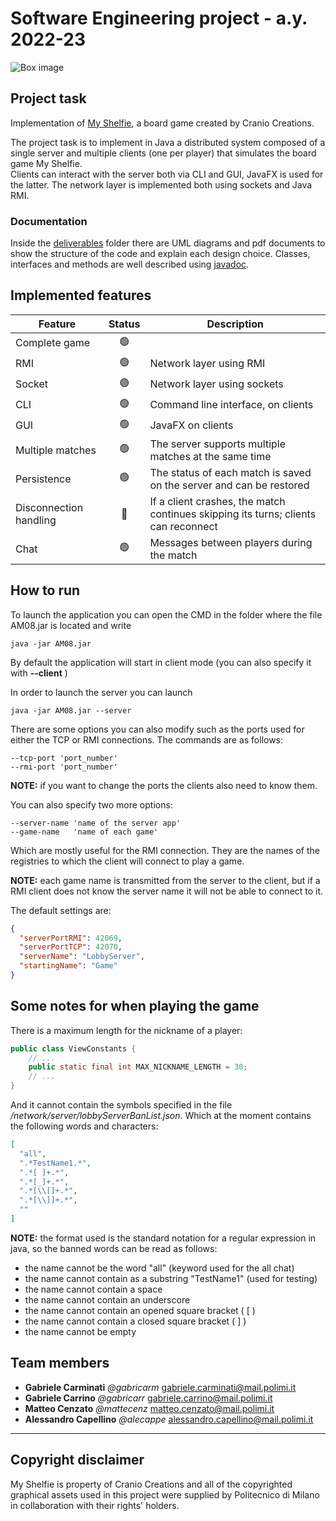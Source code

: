 # Software Engineering project - a.y. 2022-23
![Box image](https://www.craniocreations.it/storage/media/products/54/112/My_Shelfie_box_ITA-ENG.png)  

## Project task
Implementation of [My Shelfie](https://www.craniocreations.it/prodotto/my-shelfie), a board game created by Cranio Creations.

The project task is to implement in Java a distributed system composed of a single server and multiple clients (one per player) that simulates the board game My Shelfie.  
Clients can interact with the server both via CLI and GUI, JavaFX is used for the latter. The network layer is implemented both using sockets and Java RMI.

### Documentation
Inside the [deliverables](https://github.com/gabricarm/IS23-AM08/tree/master/deliverables) folder there are UML diagrams and pdf documents to show the structure of the code and explain each design choice. Classes, interfaces and methods are well described using [javadoc](https://github.com/gabricarm/IS23-AM08/tree/master/deliverables/Javadoc).

## Implemented features
| Feature | Status | Description |
| --- | :---: | --- |
| Complete game | :green_circle: ||
| RMI | :green_circle: | Network layer using RMI |
| Socket | :green_circle: | Network layer using sockets |
| CLI | :green_circle: | Command line interface, on clients |
| GUI | :green_circle: | JavaFX on clients |
| Multiple matches | :green_circle: | The server supports multiple matches at the same time |
| Persistence | :green_circle: | The status of each match is saved on the server and can be restored |
| Disconnection handling | :red_circle: | If a client crashes, the match continues skipping its turns; clients can reconnect |
| Chat | :green_circle: | Messages between players during the match |

## How to run

To launch the application you can open the CMD in the folder where the file AM08.jar is located and write

```
java -jar AM08.jar 
```

By default the application will start in client mode (you can also specify it with **--client** )

In order to launch the server you can launch

```
java -jar AM08.jar --server
```

There are some options you can also modify such as the ports used for either the TCP or RMI connections.
The commands are as follows:

```
--tcp-port 'port_number'
--rmi-port 'port_number'
```

**NOTE:** if you want to change the ports the clients also need to know them.

You can also specify two more options: 

```
--server-name 'name of the server app'
--game-name   'name of each game'
```

Which are mostly useful for the RMI connection. They are the names of the registries to which
the client will connect to play a game.

**NOTE:** each game name is transmitted from the server to the client, but if a RMI client does not
know the server name it will not be able to connect to it.

The default settings are:

```json
{
  "serverPortRMI": 42069,
  "serverPortTCP": 42070,
  "serverName": "LobbyServer",
  "startingName": "Game"
}
```
## Some notes for when playing the game

There is a maximum length for the nickname of a player:

```java
public class ViewConstants {
    // ...
    public static final int MAX_NICKNAME_LENGTH = 30;
    // ...
}
```

And it cannot contain the symbols specified in the file */network/server/lobbyServerBanList.json*. 
Which at the moment contains the following words and characters:

```json
[
  "all",
  ".*TestName1.*",
  ".*[ ]+.*",
  ".*[_]+.*",
  ".*[\\[]+.*",
  ".*[\\]]+.*",
  ""
]
```

**NOTE:** the format used is the standard notation for a regular expression in java, so the banned words
can be read as follows:

* the name cannot be the word "all" (keyword used for the all chat)
* the name cannot contain as a substring "TestName1" (used for testing)
* the name cannot contain a space 
* the name cannot contain an underscore
* the name cannot contain an opened square bracket ( [ )
* the name cannot contain a closed square bracket ( ] )
* the name cannot be empty

## Team members
- __Gabriele Carminati__ _@gabricarm_ gabriele.carminati@mail.polimi.it
- __Gabriele Carrino__ _@gabricarr_ gabriele.carrino@mail.polimi.it
- __Matteo Cenzato__ _@mattecenz_ matteo.cenzato@mail.polimi.it
- __Alessandro Capellino__ _@alecappe_ alessandro.capellino@mail.polimi.it

----------------------------------
## Copyright disclaimer
My Shelfie is property of Cranio Creations and all of the copyrighted graphical assets used in this project were supplied by Politecnico di Milano in collaboration with their rights' holders.
